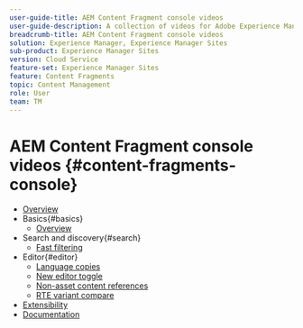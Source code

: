 ```yaml
---
user-guide-title: AEM Content Fragment console videos
user-guide-description: A collection of videos for Adobe Experience Manager Content Fragment console.
breadcrumb-title: AEM Content Fragment console videos
solution: Experience Manager, Experience Manager Sites
sub-product: Experience Manager Sites
version: Cloud Service
feature-set: Experience Manager Sites
feature: Content Fragments
topic: Content Management
role: User
team: TM
---
```


# AEM Content Fragment console videos {#content-fragments-console}

+ [Overview](overview.md)
+ Basics{#basics} 
  + [Overview](./basics/content-fragments-console.md)
+ Search and discovery{#search}
  + [Fast filtering](search/fast-filtering.md)
+ Editor{#editor}
  + [Language copies](editor/language-copies.md)
  + [New editor toggle](editor/new-editor-toggle.md)
  + [Non-asset content references](editor/non-asset-content-references.md)
  + [RTE variant compare](editor/rte-variant-compare.md)
+ [Extensibility](https://experienceleague.adobe.com/docs/experience-manager-learn/cloud-service/developing/extensibility/content-fragments/overview.html)  
+ [Documentation](https://experienceleague.adobe.com/docs/experience-manager-cloud-service/content/sites/administering/content-fragments/content-fragments-console.html)

